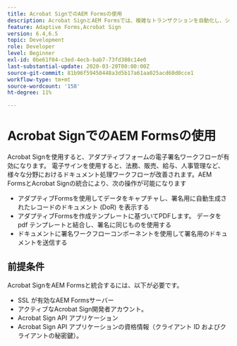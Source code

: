 ```yaml
---
title: Acrobat SignでのAEM Formsの使用
description: Acrobat SignとAEM Formsでは、複雑なトランザクションを自動化し、シームレスなデジタルエクスペリエンスの一環として法的な電子サインを含めることができます。
feature: Adaptive Forms,Acrobat Sign
version: 6.4,6.5
topic: Development
role: Developer
level: Beginner
exl-id: 0be61f04-c3ed-4ecb-bab7-73fd308c14e0
last-substantial-update: 2020-03-20T00:00:00Z
source-git-commit: 81b96f59450448a3d5b17a61aa025acd60d0cce1
workflow-type: tm+mt
source-wordcount: '158'
ht-degree: 11%

---
```


# Acrobat SignでのAEM Formsの使用

Acrobat Signを使用すると、アダプティブフォームの電子署名ワークフローが有効になります。 電子サインを使用すると、法務、販売、給与、人事管理など、様々な分野におけるドキュメント処理ワークフローが改善されます。AEM FormsとAcrobat Signの統合により、次の操作が可能になります

* アダプティブFormsを使用してデータをキャプチャし、署名用に自動生成されたレコードのドキュメント (DoR) を表示する
* アダプティブFormsを作成テンプレートに基づいてPDFします。 データを pdf テンプレートと結合し、署名に同じものを使用する
* ドキュメントに署名ワークフローコンポーネントを使用して署名用のドキュメントを送信する

## 前提条件

Acrobat SignをAEM Formsと統合するには、以下が必要です。

* SSL が有効なAEM Formsサーバー
* アクティブなAcrobat Sign開発者アカウント。
* Acrobat Sign API アプリケーション
* Acrobat Sign API アプリケーションの資格情報（クライアント ID およびクライアントの秘密鍵）。

